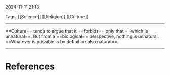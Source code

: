 2024-11-11 21:13

Tags: [[Science]] [[Religion]] [[Culture]]

---

==Culture== tends to argue that it ==forbids== only that ==which is unnatural==. But from a ==biological== perspective, nothing is unnatural. ==Whatever is possible is by definition also natural==.

---
# References
